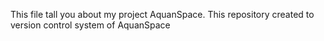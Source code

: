 This file tall you about my project AquanSpace.
This repository created to version control system of AquanSpace
